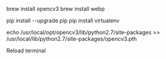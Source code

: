 brew install opencv3
brew install webp

pip install --upgrade pip
pip install virtualenv

echo /usr/local/opt/opencv3/lib/python2.7/site-packages >> /usr/local/lib/python2.7/site-packages/opencv3.pth

Reload terminal
